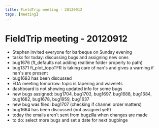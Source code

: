 ```yaml
---
title: FieldTrip meeting - 20120912
tags: [meeting]
---
```


# FieldTrip meeting - 20120912

-   Stephen invited everyone for barbeque on Sunday evening
-   tasks for today: discussing bugs and assigning new ones
-   bug1676 (ft_defaults not adding realtime folder properly to path)
-   bug1371 ft_plot_topoTFR is taking care of nan's and gives a warning if nan's are present
-   bug1693 has been discussed  
-   EDA meeting tomorrow: topic is tapering and wavelets
-   dashboard is not showing updated info for some bugs
-   new bugs assigned: bug1704, bug1703, bug1697, bug1688, bug1684, bug1682, bug1678, bug1959, bug1637
-   new bug was filed: bug1707 (checking if channel order matters)
-   bug1664 has been discussed (not assigned yet!)
-   today the emails aren't sent from bugzilla when changes are made
-   to do: select more bugs and set a date for next bugbinge
